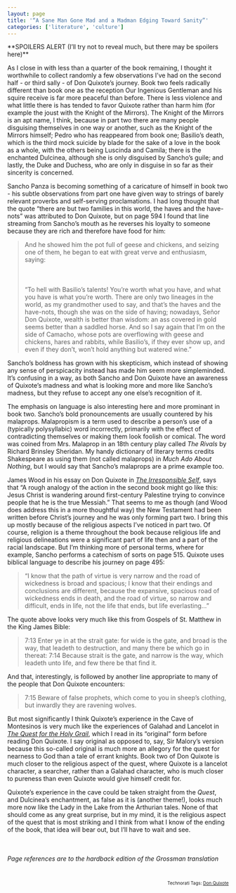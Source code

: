 ```yaml
---
layout: page
title: '“A Sane Man Gone Mad and a Madman Edging Toward Sanity”'
categories: ['literature', 'culture']
---
```

<p>
**SPOILERS ALERT (I&#8217;ll try not to reveal much, but there may be spoilers here)**
<br />
</p><p>
As I close in with less than a quarter of the book remaining, I thought it worthwhile to collect randomly a few observations I&#8217;ve had on the second half - or third sally - of Don Quixote&#8217;s journey. Book two feels radically different than book one as the reception Our Ingenious Gentleman and his squire receive is far more peaceful than before. There is less violence and what little there is has tended to favor Quixote rather than harm him (for example the joust with the Knight of the Mirrors). The Knight of the Mirrors is an apt name, I think, because in part two there are many people disguising themselves in one way or another, such as the Knight of the Mirrors himself; Pedro who has reappeared from book one; Basilio&#8217;s death, which is the third mock suicide by blade for the sake of a love in the book as a whole, with the others being Luscinda and Camila; there is the enchanted Dulcinea, although she is only disguised by Sancho&#8217;s guile; and lastly, the Duke and Duchess, who are only in disguise in so far as their sincerity is concerned.
<br />
</p><p>
Sancho Panza is becoming something of a caricature of himself in book two - his subtle observations from part one have given way to strings of barely relevant proverbs and self-serving proclamations. I had long thought that the quote &#8220;there are but two families in this world, the haves and the have-nots&#8221; was attributed to Don Quixote, but on page 594 I found that line streaming from Sancho&#8217;s mouth as he reverses his loyalty to someone because they are rich and therefore have food for him:
<br />
</p><blockquote><p>
And he showed him the pot full of geese and chickens, and seizing one of them, he began to eat with great verve and enthusiasm, saying:
<br />
<br />
<br />
<br />&#8220;To hell with Basilio&#8217;s talents! You&#8217;re worth what you have, and what you have is what you&#8217;re worth. There are only two lineages in the world, as my grandmother used to say, and that&#8217;s the haves and the have-nots, though she was on the side of having; nowadays, Se&#241;or Don Quixote, wealth is better than wisdom: an ass covered in gold seems better than a saddled horse. And so I say again that I&#8217;m on the side of Camacho, whose pots are overflowing with geese and chickens, hares and rabbits, while Basilio&#8217;s, if they ever show up, and even if they don&#8217;t, won&#8217;t hold anything but watered wine.&#8221;
<br />
</p></blockquote><p>
Sancho&#8217;s boldness has grown with his skepticism, which instead of showing any sense of perspicacity instead has made him seem more simpleminded. It&#8217;s confusing in a way, as both Sancho and Don Quixote have an awareness of Quixote&#8217;s madness and what is looking more and more like Sancho&#8217;s madness, but they refuse to accept any one else&#8217;s recognition of it.
<br />
</p><p>
The emphasis on language is also interesting here and more prominant in book two. Sancho&#8217;s bold pronouncements are usually countered by his malaprops. Malapropism is a term used to describe a person&#8217;s use of a (typically polysyllabic) word incorrectly, primarily with the effect of contradicting themselves or making them look foolish or comical. The word was coined from Mrs. Malaprop in an 18th century play called <em>The Rivals</em> by Richard Brinsley Sheridan. My handy dictionary of literary terms credits Shakespeare as using them (not called malaprops) in <em>Much Ado About Nothing</em>, but I would say that Sancho&#8217;s malaprops are a prime example too.
<br />
</p><p>
James Wood in his essay on Don Quixote in <em><a href="http://www.amazon.com/exec/obidos/redirect?tag=bookenompolic-20%26link_code=xm2%26camp=2025%26creative=165953%26path=http://www.amazon.com/gp/redirect.html%253fASIN=0374177376%2526tag=bookenompolic-20%2526lcode=xm2%2526cID=2025%2526ccmID=165953%2526location=/o/ASIN/0374177376%25253FSubscriptionId=02ZH6J1W0649DTNS6002" class="floatimgleft" id="2025%2526ccmID=165953%2526location=/o/ASIN/0374177376%25253FSubscriptionId=02ZH6J1W0649DTNS6002">The Irresponsible Self</a></em>, says that &#8220;A rough analogy of the action in the second book might go like this: Jesus Christ is wandering around first-century Palestine trying to convince people that he is the true Messiah.&#8221; That seems to me as though (and Wood does address this in a more thoughtful way) the New Testament had been written before Christ&#8217;s journey and he was only forming part two. I bring this up mostly because of the religious aspects I&#8217;ve noticed in part two. Of course, religion is a theme throughout the book because religious life and religious delineations were a significant part of life then and a part of the racial landscape. But I&#8217;m thinking more of personal terms, where for example, Sancho performs a catechism of sorts on page 515. Quixote uses biblical language to describe his journey on page 495:
<br />
</p><blockquote><p>
&#8220;I know that the path of virtue is very narrow and the road of wickedness is broad and spacious; I know that their endings and conclusions are different, because the expansive, spacious road of wickedness ends in death, and the road of virtue, so narrow and difficult, ends in life, not the life that ends, but life everlasting...&#8221;
<br />
</p></blockquote><p>
The quote above looks very much like this from Gospels of St. Matthew in the King James Bible:
<br />
</p><blockquote><p>
7:13 Enter ye in at the strait gate: for wide is the gate, and broad is the way, that leadeth to destruction, and many there be which go in thereat: 7:14 Because strait is the gate, and narrow is the way, which leadeth unto life, and few there be that find it.
<br />
</p></blockquote><p>
And that, interestingly, is followed by another line appropriate to many of the people that Don Quixote encounters:
<br />
</p><blockquote><p>
7:15 Beware of false prophets, which come to you in sheep&#8217;s clothing, but inwardly they are ravening wolves.
<br />
</p></blockquote><p>
But most significantly I think Quixote&#8217;s experience in the Cave of Montesinos is very much like the experiences of Galahad and Lancelot in <em><a href="http://www.amazon.com/exec/obidos/redirect?tag=bookenompolic-20%26link_code=xm2%26camp=2025%26creative=165953%26path=http://www.amazon.com/gp/redirect.html%253fASIN=0140442200%2526tag=bookenompolic-20%2526lcode=xm2%2526cID=2025%2526ccmID=165953%2526location=/o/ASIN/0140442200%25253FSubscriptionId=02ZH6J1W0649DTNS6002" class="floatimgleft" id="2025%2526ccmID=165953%2526location=/o/ASIN/0140442200%25253FSubscriptionId=02ZH6J1W0649DTNS6002">The Quest for the Holy Grail</a></em>, which I read in its &#8220;original&#8221; form before reading Don Quixote. I say original as opposed to, say, Sir Malory&#8217;s version because this so-called original is much more an allegory for the quest for nearness to God than a tale of errant knights. Book two of Don Quixote is much closer to the religious aspect of the quest, where Quixote is a lancelot character, a searcher, rather than a Galahad character, who is much closer to pureness than even Quixote would give himself credit for.
<br />
</p><p>
Quixote&#8217;s experience in the cave could be taken straight from the <em>Quest</em>, and Dulcinea&#8217;s enchantment, as false as it is (another theme!), looks much more now like the Lady in the Lake from the Arthurian tales. None of that should come as any great surprise, but in my mind, it is the religious aspect of the quest that is most striking and I think from what I know of the ending of the book, that idea will bear out, but I&#8217;ll have to wait and see.
<br />
</p><p>
<img src="http://www.chekhovsmistress.com/images/spacer-3.gif" height="1" width="1" border="0" hspace="25" vspace="10" alt="Spacer-3" />
<br />
</p><p>
<em>Page references are to the hardback edition of the Grossman translation</em>
<br />
</p>
<br />
<!-- technorati tags start --><p style="text-align:right;font-size:10px">Technorati Tags: <a href="http://technorati.com/tag/Don Quixote" rel="tag">Don Quixote</a></p><!-- technorati tags end -->

